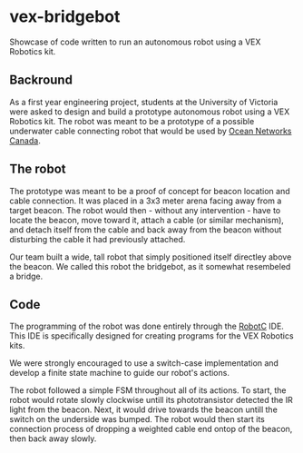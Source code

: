 # vex-bridgebot

Showcase of code written to run an autonomous robot using a VEX Robotics kit. 

## Backround

As a first year engineering project, students at the University of Victoria were asked to design and build a prototype autonomous robot using a VEX Robotics kit. The robot was meant to be a prototype of a possible underwater cable connecting robot that would be used by [Ocean Networks Canada](http://www.oceannetworks.ca/).

## The robot

The prototype was meant to be a proof of concept for beacon location and cable connection. It was placed in a 3x3 meter arena facing away from a target beacon. The robot would then - without any intervention - have to locate the beacon, move toward it, attach a cable (or similar mechanism), and detach itself from the cable and back away from the beacon without disturbing the cable it had previously attached.

Our team built a wide, tall robot that simply positioned itself directley above the beacon. We called this robot the bridgebot, as it somewhat resembeled a bridge.


## Code

The programming of the robot was done entirely through the [RobotC](http://www.robotc.net/) IDE. This IDE is specifically designed for creating programs for the VEX Robotics kits. 

We were strongly encouraged to use a switch-case implementation and develop a finite state machine to guide our robot's actions.

The robot followed a simple FSM throughout all of its actions. To start, the robot would rotate slowly clockwise untill its phototransistor detected the IR light from the beacon. Next, it would drive towards the beacon untill the switch on the underside was bumped. The robot would then start its connection process of dropping a weighted cable end ontop of the beacon, then back away slowly.

